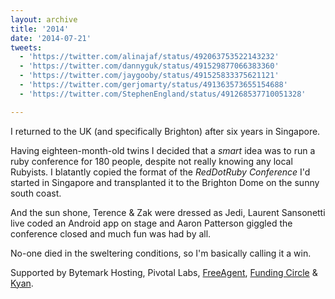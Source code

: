 ```yaml
---
layout: archive
title: '2014'
date: '2014-07-21'
tweets:
  - 'https://twitter.com/alinajaf/status/492063753522143232'
  - 'https://twitter.com/dannyguk/status/491529877066383360'
  - 'https://twitter.com/jaygooby/status/491525833375621121'
  - 'https://twitter.com/gerjomarty/status/491363573655154688'
  - 'https://twitter.com/StephenEngland/status/491268537710051328'

---
```


I returned to the UK (and specifically Brighton) after six years in Singapore.

Having eighteen-month-old twins I decided that a _smart_ idea was to run a ruby conference for 180 people, despite not really knowing any local Rubyists. I blatantly copied the format of the _RedDotRuby Conference_ I'd started in Singapore and transplanted it to the Brighton Dome on the sunny south coast.

And the sun shone, Terence & Zak were dressed as Jedi, Laurent Sansonetti live coded an Android app on stage and Aaron Patterson giggled the conference closed and much fun was had by all.

No-one died in the sweltering conditions, so I'm basically calling it a win.

Supported by Bytemark Hosting, Pivotal Labs, [FreeAgent](http://bit.ly/38L8H9i), [Funding Circle](http://fundingcircle.com) & [Kyan](http://kyan.com).

<!--
- time: '09:00'
  title: 'May the Ruby be with you'
  author:
    - name: 'Terence Lee'
      twitter: 'hone02'
    - name: 'Zak'
      twitter: '_zzak'
- time: '09:45'
  title: 'Building fast, standardised JSON APIs in Ruby'
  author:
    - name: 'Ben Lovell'
      twitter: 'benlovell'
  slides: 'https://speakerdeck.com/benlovell/fast-testable-and-sane-json-apis-with-rails-api-et-al'
- time: '10:45'
  title: 'Better Security For Rails Apps'
  author:
    - name: 'Najaf Ali'
      twitter: 'alinajaf'
- time: '11:05'
  title: "Don’t Fear The Cuke"
  author:
    - name: 'Thomas Brand'
      twitter: 'tom_b025'
- time: '11:20'
  title: 'Unpacking Technical Decisions'
  author:
    - name: 'Sarah Mei'
      twitter: 'sarahmei'
- time: '13:45'
  title: 'RubyMotion: Ruby For Native Mobile Apps'
  author:
    - name: 'Laurent Sansonetti'
      twitter: 'lrz'
- time: '14:30'
  title: 'Types in Ruby'
  author:
    - name: 'Sam Phippen'
      twitter: 'sampphippen'
- time: '14:50'
  title: 'Take the pain out of your TDD'
  author:
    - name: 'Andy Pike'
      twitter: 'andypike'
  slides: 'https://speakerdeck.com/andypike/take-the-pain-out-of-your-tdd'
- time: '16:15'
  title: 'Codebar & Coaching'
  author:
    - name: 'Rosa Fox'
      twitter: 'rosaemerald'
    - name: 'Despo Pentara'
      twitter: 'despo'
- time: '16:55'
  title: 'Closing'
  author:
    - name: 'tenderlove'
      twitter: 'Aaron Patterson'
-->